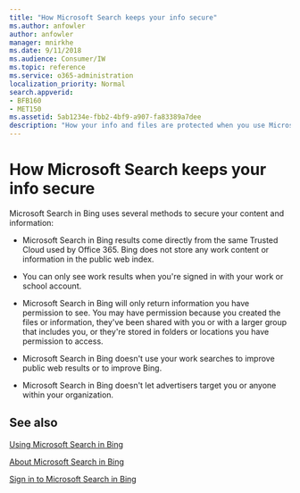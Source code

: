 ```yaml
---
title: "How Microsoft Search keeps your info secure"
ms.author: anfowler
author: anfowler
manager: mnirkhe
ms.date: 9/11/2018
ms.audience: Consumer/IW
ms.topic: reference
ms.service: o365-administration
localization_priority: Normal
search.appverid:
- BFB160
- MET150
ms.assetid: 5ab1234e-fbb2-4bf9-a907-fa83389a7dee
description: "How your info and files are protected when you use Microsoft Search in Bing"
---
```


# How Microsoft Search keeps your info secure

Microsoft Search in Bing uses several methods to secure your content and information:
  
- Microsoft Search in Bing results come directly from the same Trusted Cloud used by Office 365. Bing does not store any work content or information in the public web index.
    
- You can only see work results when you're signed in with your work or school account.
    
- Microsoft Search in Bing will only return information you have permission to see. You may have permission because you created the files or information, they've been shared with you or with a larger group that includes you, or they're stored in folders or locations you have permission to access.
    
- Microsoft Search in Bing doesn't use your work searches to improve public web results or to improve Bing.
    
- Microsoft Search in Bing doesn't let advertisers target you or anyone within your organization.
    
## See also

[Using Microsoft Search in Bing](use-microsoft-search.md)
  
[About Microsoft Search in Bing](about-microsoft-search.md)
  
[Sign in to Microsoft Search in Bing](sign-in.md)
  

